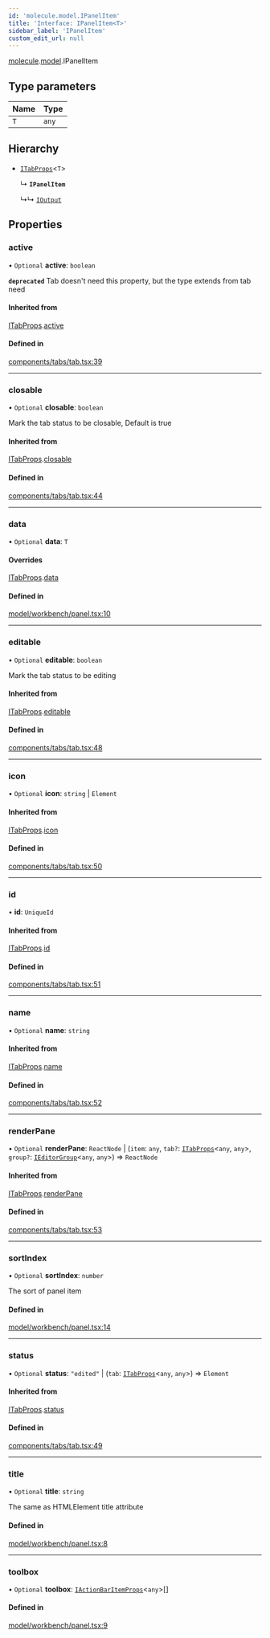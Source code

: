 ```yaml
---
id: 'molecule.model.IPanelItem'
title: 'Interface: IPanelItem<T>'
sidebar_label: 'IPanelItem'
custom_edit_url: null
---
```


[molecule](../namespaces/molecule).[model](../namespaces/molecule.model).IPanelItem

## Type parameters

| Name | Type  |
| :--- | :---- |
| `T`  | `any` |

## Hierarchy

-   [`ITabProps`](molecule.component.ITabProps)<`T`\>

    ↳ **`IPanelItem`**

    ↳↳ [`IOutput`](molecule.model.IOutput)

## Properties

### active

• `Optional` **active**: `boolean`

**`deprecated`** Tab doesn't need this property, but the type extends from tab need

#### Inherited from

[ITabProps](molecule.component.ITabProps).[active](molecule.component.ITabProps#active)

#### Defined in

[components/tabs/tab.tsx:39](https://github.com/DTStack/molecule/blob/927b7d39/src/components/tabs/tab.tsx#L39)

---

### closable

• `Optional` **closable**: `boolean`

Mark the tab status to be closable,
Default is true

#### Inherited from

[ITabProps](molecule.component.ITabProps).[closable](molecule.component.ITabProps#closable)

#### Defined in

[components/tabs/tab.tsx:44](https://github.com/DTStack/molecule/blob/927b7d39/src/components/tabs/tab.tsx#L44)

---

### data

• `Optional` **data**: `T`

#### Overrides

[ITabProps](molecule.component.ITabProps).[data](molecule.component.ITabProps#data)

#### Defined in

[model/workbench/panel.tsx:10](https://github.com/DTStack/molecule/blob/927b7d39/src/model/workbench/panel.tsx#L10)

---

### editable

• `Optional` **editable**: `boolean`

Mark the tab status to be editing

#### Inherited from

[ITabProps](molecule.component.ITabProps).[editable](molecule.component.ITabProps#editable)

#### Defined in

[components/tabs/tab.tsx:48](https://github.com/DTStack/molecule/blob/927b7d39/src/components/tabs/tab.tsx#L48)

---

### icon

• `Optional` **icon**: `string` \| `Element`

#### Inherited from

[ITabProps](molecule.component.ITabProps).[icon](molecule.component.ITabProps#icon)

#### Defined in

[components/tabs/tab.tsx:50](https://github.com/DTStack/molecule/blob/927b7d39/src/components/tabs/tab.tsx#L50)

---

### id

• **id**: `UniqueId`

#### Inherited from

[ITabProps](molecule.component.ITabProps).[id](molecule.component.ITabProps#id)

#### Defined in

[components/tabs/tab.tsx:51](https://github.com/DTStack/molecule/blob/927b7d39/src/components/tabs/tab.tsx#L51)

---

### name

• `Optional` **name**: `string`

#### Inherited from

[ITabProps](molecule.component.ITabProps).[name](molecule.component.ITabProps#name)

#### Defined in

[components/tabs/tab.tsx:52](https://github.com/DTStack/molecule/blob/927b7d39/src/components/tabs/tab.tsx#L52)

---

### renderPane

• `Optional` **renderPane**: `ReactNode` \| (`item`: `any`, `tab?`: [`ITabProps`](molecule.component.ITabProps)<`any`, `any`\>, `group?`: [`IEditorGroup`](molecule.model.IEditorGroup)<`any`, `any`\>) => `ReactNode`

#### Inherited from

[ITabProps](molecule.component.ITabProps).[renderPane](molecule.component.ITabProps#renderpane)

#### Defined in

[components/tabs/tab.tsx:53](https://github.com/DTStack/molecule/blob/927b7d39/src/components/tabs/tab.tsx#L53)

---

### sortIndex

• `Optional` **sortIndex**: `number`

The sort of panel item

#### Defined in

[model/workbench/panel.tsx:14](https://github.com/DTStack/molecule/blob/927b7d39/src/model/workbench/panel.tsx#L14)

---

### status

• `Optional` **status**: `"edited"` \| (`tab`: [`ITabProps`](molecule.component.ITabProps)<`any`, `any`\>) => `Element`

#### Inherited from

[ITabProps](molecule.component.ITabProps).[status](molecule.component.ITabProps#status)

#### Defined in

[components/tabs/tab.tsx:49](https://github.com/DTStack/molecule/blob/927b7d39/src/components/tabs/tab.tsx#L49)

---

### title

• `Optional` **title**: `string`

The same as HTMLElement title attribute

#### Defined in

[model/workbench/panel.tsx:8](https://github.com/DTStack/molecule/blob/927b7d39/src/model/workbench/panel.tsx#L8)

---

### toolbox

• `Optional` **toolbox**: [`IActionBarItemProps`](molecule.component.IActionBarItemProps)<`any`\>[]

#### Defined in

[model/workbench/panel.tsx:9](https://github.com/DTStack/molecule/blob/927b7d39/src/model/workbench/panel.tsx#L9)
